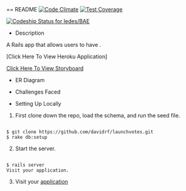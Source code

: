 == README
[![Code Climate](https://codeclimate.com/github/ledes/BAE/badges/gpa.svg)](https://codeclimate.com/github/ledes/BAE)
[![Test Coverage](https://codeclimate.com/github/ledes/BAE/badges/coverage.svg)](https://codeclimate.com/github/ledes/BAE/coverage)

[ ![Codeship Status for ledes/BAE](https://codeship.com/projects/66a1d520-42b3-0133-a1f9-1eb5f82d52fc/status?branch=master)](https://codeship.com/projects/103829)

* Description

A Rails app that allows users to have .

[Click Here To View Heroku Application]

[Click Here To View Storyboard](https://trello.com/b/nSJUDmf7/bae)

* ER Diagram

* Challenges Faced

* Setting Up Locally

1. First clone down the repo, load the schema, and run the seed file.

```

$ git clone https://github.com/davidrf/launchvotes.git
$ rake db:setup

```

2. Start the server.

```

$ rails server
Visit your application.

```
3. Visit your [application](http://localhost:3000/)
